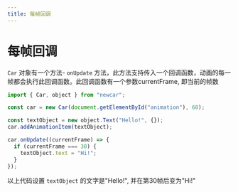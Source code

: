 ```yaml
---
title: 每帧回调
---
```


# 每帧回调

`Car` 对象有一个方法- `onUpdate` 方法，此方法支持传入一个回调函数，动画的每一帧都会执行此回调函数。此回调函数有一个参数currentFrame, 即当前的帧数

```javascript
import { Car, object } from "newcar";

const car = new Car(document.getElementById("animation"), 60);

const textObject = new object.Text("Hello!", {});
car.addAnimationItem(textObject);

car.onUpdate((currentFrame) => {
  if (currentFrame === 30) {
    textObject.text = "Hi!";
  }
});
```

以上代码设置 `textObject` 的文字是"Hello!", 并在第30帧后变为"Hi!"

